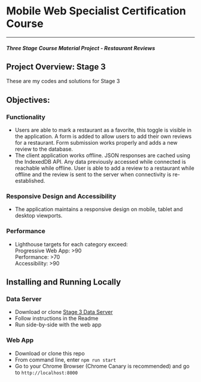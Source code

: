 # Mobile Web Specialist Certification Course
---
#### _Three Stage Course Material Project - Restaurant Reviews_

## Project Overview: Stage 3

These are my codes and solutions for Stage 3


## Objectives:
### Functionality
- Users are able to mark a restaurant as a favorite, this toggle is visible in the application. A form is added to allow users to add their own reviews for a restaurant. Form submission works properly and adds a new review to the database.
- The client application works offline. JSON responses are cached using the IndexedDB API. Any data previously accessed while connected is reachable while offline. User is able to add a review to a restaurant while offline and the review is sent to the server when connectivity is re-established.

### Responsive Design and Accessibility
- The application maintains a responsive design on mobile, tablet and desktop viewports.

### Performance
- Lighthouse targets for each category exceed:  
   Progressive Web App: >90  
   Performance: >70  
   Accessibility: >90  

## Installing and Running Locally

### Data Server
- Download or clone <a href="https://github.com/jimmymercado/mws-restaurant-stage-3-data" target="_blank">Stage 3 Data Server</a> 
- Follow instructions in the Readme
- Run side-by-side with the web app

### Web App
- Download or clone this repo
- From command line, enter `npm run start`
- Go to your Chrome Browser (Chrome Canary is recommended) and go to `http://localhost:8000`